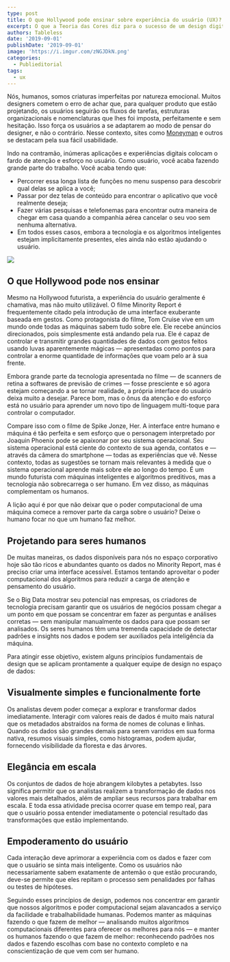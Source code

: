 ```yaml
---
type: post
title: O que Hollywood pode ensinar sobre experiência do usuário (UX)?
excerpt: O que a Teoria das Cores diz para o sucesso de um design digital.
authors: Tableless
date: '2019-09-01'
publishDate: '2019-09-01'
image: 'https://i.imgur.com/zNGJDkN.png'
categories:
  - Publieditorial
tags:
  - ux
---
```

Nós, humanos, somos criaturas imperfeitas por natureza emocional. Muitos designers cometem o erro de achar que, para qualquer produto que estão projetando, os usuários seguirão os fluxos de tarefas, estruturas organizacionais e nomenclaturas que lhes foi imposta, perfeitamente e sem hesitação. Isso força os usuários a se adaptarem ao modo de pensar do designer, e não o contrário. Nesse contexto, sites como [Moneyman](https://www.moneyman.com.br/) e outros se destacam pela sua fácil usabilidade.

Indo na contramão, inúmeras aplicações e experiências digitais colocam o fardo de atenção e esforço no usuário. Como usuário, você acaba fazendo grande parte do trabalho. Você acaba tendo que:

* Percorrer essa longa lista de funções no menu suspenso para descobrir qual delas se aplica a você;
* Passar por dez telas de conteúdo para encontrar o aplicativo que você realmente deseja;
* Fazer várias pesquisas e telefonemas para encontrar outra maneira de chegar em casa quando a companhia aérea cancelar o seu voo sem nenhuma alternativa.
* Em todos esses casos, embora a tecnologia e os algoritmos inteligentes estejam implicitamente presentes, eles ainda não estão ajudando o usuário.

![](/images/uploads/screen-shot-2019-10-23-at-06.47.46.png)

## O que Hollywood pode nos ensinar

Mesmo na Hollywood futurista, a experiência do usuário geralmente é chamativa, mas não muito utilizável. O filme Minority Report é frequentemente citado pela introdução de uma interface exuberante baseada em gestos. Como protagonista do filme, Tom Cruise vive em um mundo onde todas as máquinas sabem tudo sobre ele. Ele recebe anúncios direcionados, pois simplesmente está andando pela rua. Ele é capaz de controlar e transmitir grandes quantidades de dados com gestos feitos usando luvas aparentemente mágicas — apresentadas como pontos para controlar a enorme quantidade de informações que voam pelo ar à sua frente.

Embora grande parte da tecnologia apresentada no filme — de scanners de retina a softwares de previsão de crimes — fosse presciente e só agora estejam começando a se tornar realidade, a própria interface do usuário deixa muito a desejar. Parece bom, mas o ônus da atenção e do esforço está no usuário para aprender um novo tipo de linguagem multi-toque para controlar o computador. 

Compare isso com o filme de Spike Jonze, Her. A interface entre humano e máquina é tão perfeita e sem esforço que o personagem interpretado por Joaquin Phoenix pode se apaixonar por seu sistema operacional. Seu sistema operacional está ciente do contexto de sua agenda, contatos e — através da câmera do smartphone — todas as experiências que vê. Nesse contexto, todas as sugestões se tornam mais relevantes à medida que o sistema operacional aprende mais sobre ele ao longo do tempo. É um mundo futurista com máquinas inteligentes e algoritmos preditivos, mas a tecnologia não sobrecarrega o ser humano. Em vez disso, as máquinas complementam os humanos.

A lição aqui é por que não deixar que o poder computacional de uma máquina comece a remover parte da carga sobre o usuário? Deixe o humano focar no que um humano faz melhor.

## Projetando para seres humanos

De muitas maneiras, os dados disponíveis para nós no espaço corporativo hoje são tão ricos e abundantes quanto os dados no Minority Report, mas é preciso criar uma interface acessível. Estamos tentando aproveitar o poder computacional dos algoritmos para reduzir a carga de atenção e pensamento do usuário. 

Se o Big Data mostrar seu potencial nas empresas, os criadores de tecnologia precisam garantir que os usuários de negócios possam chegar a um ponto em que possam se concentrar em fazer as perguntas e análises corretas — sem manipular manualmente os dados para que possam ser analisados. Os seres humanos têm uma tremenda capacidade de detectar padrões e insights nos dados e podem ser auxiliados pela inteligência da máquina.

Para atingir esse objetivo, existem alguns princípios fundamentais de design que se aplicam prontamente a qualquer equipe de design no espaço de dados:

## Visualmente simples e funcionalmente forte

Os analistas devem poder começar a explorar e transformar dados imediatamente. Interagir com valores reais de dados é muito mais natural que os metadados abstraídos na forma de nomes de colunas e linhas. Quando os dados são grandes demais para serem varridos em sua forma nativa, resumos visuais simples, como histogramas, podem ajudar, fornecendo visibilidade da floresta e das árvores.

## Elegância em escala

Os conjuntos de dados de hoje abrangem kilobytes a petabytes. Isso significa permitir que os analistas realizem a transformação de dados nos valores mais detalhados, além de ampliar seus recursos para trabalhar em escala. E toda essa atividade precisa ocorrer quase em tempo real, para que o usuário possa entender imediatamente o potencial resultado das transformações que estão implementando.

## Empoderamento do usuário

Cada interação deve aprimorar a experiência com os dados e fazer com que o usuário se sinta mais inteligente. Como os usuários não necessariamente sabem exatamente de antemão o que estão procurando, deve-se permite que eles repitam o processo sem penalidades por falhas ou testes de hipóteses.

Seguindo esses princípios de design, podemos nos concentrar em garantir que nossos algoritmos e poder computacional sejam alavancados a serviço da facilidade e trabalhabilidade humanas. Podemos manter as máquinas fazendo o que fazem de melhor — analisando muitos algoritmos computacionais diferentes para oferecer os melhores para nós — e manter os humanos fazendo o que fazem de melhor: reconhecendo padrões nos dados e fazendo escolhas com base no contexto completo e na conscientização de que vem com ser humano.
